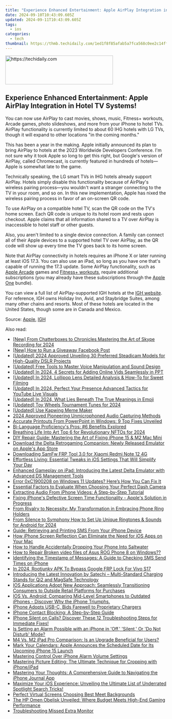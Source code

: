 ```yaml
---
title: "Experience Enhanced Entertainment: Apple AirPlay Integration in Hotel TV Systems!"
date: 2024-09-10T10:43:09.605Z
updated: 2024-09-11T10:43:09.605Z
tags:
  - ios
categories:
  - tech
thumbnail: https://thmb.techidaily.com/1ed1f8f85afab5a7fca568c0ee2c14ff79c348483068f7828bd0bf2b8998726c.jpg
---
```






<!-- affiliate ads begin -->
<a href="https://aligracehair.sjv.io/c/5597632/2135416/19272" target="_top" id="2135416">
  <img src="//a.impactradius-go.com/display-ad/19272-2135416" border="0" alt="https://techidaily.com" width="336" height="90"/>
</a>
<img height="0" width="0" src="https://aligracehair.sjv.io/i/5597632/2135416/19272" style="position:absolute;visibility:hidden;" border="0" />
<!-- affiliate ads end -->




## Experience Enhanced Entertainment: Apple AirPlay Integration in Hotel TV Systems!

You can now use AirPlay to cast movies, shows, music, Fitness+ workouts, Arcade games, photo slideshows, and more from your iPhone to hotel TVs. AirPlay functionality is currently limited to about 60 IHG hotels with LG TVs, though it will expand to other locations "in the coming months."

 This has been a year in the making. Apple initially announced its plan to bring AirPlay to hotels at the 2023 Worldwide Developers Conference. I'm not sure why it took Apple so long to get this right, but Google's version of AirPlay, called Chromecast, is currently featured in hundreds of hotels—Apple is somewhat late to the game.

 Technically speaking, the LG smart TVs in IHG hotels already support AirPlay. Hotels simply disable this functionality because of AirPlay's wireless pairing process—you wouldn't want a stranger connecting to the TV in your room, and so on. In this new implementation, Apple has nixed the wireless pairing process in favor of an on-screen QR code.

 To use AirPlay on a compatible hotel TV, scan the QR code on the TV's home screen. Each QR code is unique to its hotel room and rests upon checkout. Apple claims that all information shared to a TV over AirPlay is inaccessible to hotel staff or other guests.

 Also, you aren't limited to a single device connection. A family can connect all of their Apple devices to a supported hotel TV over AirPlay, as the QR code will show up every time the TV goes back to its home screen.

 Note that AirPlay connectivity in hotels requires an iPhone X or later running at least iOS 17.3\. You can also use an iPad, so long as you have one that's capable of running the 17.3 update. Some AirPlay functionality, such as [Apple Arcade](https://smart-video-editing.techidaily.com/new-in-2024-free-video-editing-made-easy-top-online-choices/) games and [Fitness+ workouts](https://hardware-updates.techidaily.com/improve-performance-update-your-epson-wf-7720-windows-printer-drivers-here/), require additional subscriptions (you may already have these subscriptions through the [Apple One](https://www.apple.com/apple-one/) bundle).

 You can view a full list of AirPlay-supported IGH hotels at the [IGH website](https://www.ihg.com/content/us/en/support/appleairplay). For reference, IGH owns Holiday Inn, Avid, and Staybridge Suites, among many other chains and resorts. Most of these hotels are located in the United States, though some are in Canada and Mexico.

 Source: [Apple](https://www.apple.com/newsroom/2024/04/airplay-is-now-available-in-select-ihg-hotels-and-resorts-properties/), [IGH](http://www.ihg.com/content/us/en/support/appleairplay)

<ins class="adsbygoogle"
     style="display:block"
     data-ad-format="autorelaxed"
     data-ad-client="ca-pub-7571918770474297"
     data-ad-slot="1223367746"></ins>



<ins class="adsbygoogle"
     style="display:block"
     data-ad-client="ca-pub-7571918770474297"
     data-ad-slot="8358498916"
     data-ad-format="auto"
     data-full-width-responsive="true"></ins>





<span class="atpl-alsoreadstyle">Also read:</span>
<div><ul>
<li><a href="https://on-screen-recording.techidaily.com/new-from-chatterboxes-to-chronicles-mastering-the-art-of-skype-recording-for-2024/"><u>[New] From Chatterboxes to Chronicles Mastering the Art of Skype Recording for 2024</u></a></li>
<li><a href="https://some-knowledge.techidaily.com/new-how-to-run-a-giveaway-facebook-post/"><u>[New] How to Run a Giveaway Facebook Post</u></a></li>
<li><a href="https://fox-blue.techidaily.com/updated-2024-approved-unveiling-30-preferred-steadicam-models-for-high-quality-dslr-projects/"><u>[Updated] 2024 Approved Unveiling 30 Preferred Steadicam Models for High-Quality DSLR Projects</u></a></li>
<li><a href="https://some-knowledge.techidaily.com/updated-free-tools-to-master-voice-manipulation-and-sound-design/"><u>[Updated] Free Tools to Master Voice Manipulation and Sound Design</u></a></li>
<li><a href="https://youtube-data.techidaily.com/ed-in-2024-4-secrets-for-adding-online-vids-seamlessly-in-ppt/"><u>[Updated] In 2024, 4 Secrets for Adding Online Vids Seamlessly in PPT</u></a></li>
<li><a href="https://screen-capture.techidaily.com/updated-in-2024-lollipop-lens-detailed-analysis-and-how-to-for-sweet-filming/"><u>[Updated] In 2024, Lollipop Lens Detailed Analysis & How-To for Sweet Filming</u></a></li>
<li><a href="https://youtube-sure.techidaily.com/ed-in-2024-perfect-your-presence-advanced-tactics-for-youtube-live-visuals/"><u>[Updated] In 2024, Perfect Your Presence Advanced Tactics for YouTube Live Visuals</u></a></li>
<li><a href="https://snapchat-videos.techidaily.com/updated-in-2024-what-lies-beneath-the-true-meanings-in-emoji/"><u>[Updated] In 2024, What Lies Beneath The True Meanings in Emoji</u></a></li>
<li><a href="https://digital-screen-recording.techidaily.com/updated-toy-wheels-tournament-tunes-for-2024/"><u>[Updated] Toy Wheels Tournament Tunes for 2024</u></a></li>
<li><a href="https://some-tips.techidaily.com/updated-use-kapwing-meme-maker/"><u>[Updated] Use Kapwing Meme Maker</u></a></li>
<li><a href="https://youtube-stream.techidaily.com/2024-approved-pioneering-unmicrophoned-audio-capturing-methods/"><u>2024 Approved Pioneering Unmicrophoned Audio Capturing Methods</u></a></li>
<li><a href="https://win11.techidaily.com/accurate-printouts-from-powerpoint-in-windows-9-top-fixes-unveiled/"><u>Accurate Printouts From PowerPoint in Windows: 9 Top Fixes Unveiled</u></a></li>
<li><a href="https://mondly-stories.techidaily.com/bi-language-proficiencys-pros-6-benefits-explored/"><u>Bi-Language Proficiency's Pros: #6 Benefits Explored</u></a></li>
<li><a href="https://extra-tips.techidaily.com/breathing-life-into-art-top-6-for-revolutionary-nftos-for-2024/"><u>Breathing Life Into Art Top 6 for Revolutionary NFTOs for 2024</u></a></li>
<li><a href="https://os-tips.techidaily.com/diy-repair-guide-mastering-the-art-of-fixing-iphone-15-and-m2-mac-mini/"><u>DIY Repair Guide: Mastering the Art of Fixing iPhone 15 & M2 Mac Mini</u></a></li>
<li><a href="https://os-tips.techidaily.com/download-the-delta-retrogaming-companion-newly-released-emulator-on-apples-app-store/"><u>Download the Delta Retrogaming Companion: Newly Released Emulator on Apple's App Store</u></a></li>
<li><a href="https://unlock-android.techidaily.com/downloading-samfw-frp-tool-30-for-xiaomi-redmi-note-12-4g-by-drfone-android/"><u>Downloading SamFw FRP Tool 3.0 for Xiaomi Redmi Note 12 4G</u></a></li>
<li><a href="https://os-tips.techidaily.com/effortless-living-essential-tweaks-in-ios-settings-that-will-simplify-your-day/"><u>Effortless Living: Essential Tweaks in iOS Settings That Will Simplify Your Day</u></a></li>
<li><a href="https://os-tips.techidaily.com/enhanced-gameplay-on-ipad-introducing-the-latest-delta-emulator-with-advanced-ds-management-tools/"><u>Enhanced Gameplay on iPad: Introducing the Latest Delta Emulator with Advanced DS Management Tools</u></a></li>
<li><a href="https://win-howtos.techidaily.com/error-0xc1900208-on-windows-11-updates-heres-how-you-can-fix-it/"><u>Error 0xC1900208 on Windows 11 Updates? Here’s How You Can Fix It</u></a></li>
<li><a href="https://technical-tips.techidaily.com/essential-factors-to-evaluate-when-choosing-your-perfect-dash-camera/"><u>Essential Factors to Evaluate When Choosing Your Perfect Dash Camera</u></a></li>
<li><a href="https://os-tips.techidaily.com/extracting-audio-from-iphone-videos-a-step-by-step-tutorial/"><u>Extracting Audio From iPhone Videos: A Step-by-Step Tutorial</u></a></li>
<li><a href="https://os-tips.techidaily.com/fixing-iphones-defective-screen-time-functionality-apples-solution-in-progress/"><u>Fixing iPhone's Defective Screen Time Functionality - Apple's Solution in Progress</u></a></li>
<li><a href="https://os-tips.techidaily.com/from-rivalry-to-necessity-my-transformation-in-embracing-phone-ring-holders/"><u>From Rivalry to Necessity: My Transformation in Embracing Phone Ring Holders</u></a></li>
<li><a href="https://some-knowledge.techidaily.com/from-silence-to-symphony-how-to-set-up-unique-ringtones-and-sounds-for-android-for-2024/"><u>From Silence to Symphony How to Set Up Unique Ringtones & Sounds for Android for 2024</u></a></li>
<li><a href="https://os-tips.techidaily.com/guide-retrieving-and-printing-sms-from-your-iphone-device/"><u>Guide: Retrieving and Printing SMS From Your iPhone Device</u></a></li>
<li><a href="https://os-tips.techidaily.com/how-iphone-screen-reflection-can-eliminate-the-need-for-ios-apps-on-your-mac/"><u>How iPhone Screen Reflection Can Eliminate the Need for iOS Apps on Your Mac</u></a></li>
<li><a href="https://os-tips.techidaily.com/how-to-handle-accidentally-dropping-your-phone-into-saltwater/"><u>How to Handle Accidentally Dropping Your Phone Into Saltwater</u></a></li>
<li><a href="https://blog-min.techidaily.com/how-to-repair-broken-video-files-of-asus-rog-phone-8-on-windows-by-stellar-video-repair-mobile-video-repair/"><u>How to Repair Broken video files of Asus ROG Phone 8 on Windows??</u></a></li>
<li><a href="https://os-tips.techidaily.com/identifying-the-timestamp-of-messages-a-guide-to-checking-sms-send-times-on-iphone/"><u>Identifying the Timestamp of Messages: A Guide to Checking SMS Send Times on iPhone</u></a></li>
<li><a href="https://android-unlock.techidaily.com/in-2024-rootjunky-apk-to-bypass-google-frp-lock-for-vivo-s17-by-drfone-android/"><u>In 2024, Rootjunky APK To Bypass Google FRP Lock For Vivo S17</u></a></li>
<li><a href="https://os-tips.techidaily.com/introducing-the-latest-innovation-by-satechi-multi-standard-charging-stands-for-qi2-and-magsafe-technology/"><u>Introducing the Latest Innovation by Satechi – Multi-Standard Charging Stands for Qi2 and MagSafe Technology</u></a></li>
<li><a href="https://os-tips.techidaily.com/ios-applications-adopt-new-approach-seamlessly-transitioning-consumers-to-outside-retail-platforms-for-purchases/"><u>IOS Applications Adopt New Approach: Seamlessly Transitioning Consumers to Outside Retail Platforms for Purchases</u></a></li>
<li><a href="https://os-tips.techidaily.com/ios-vs-android-comparing-mid-level-smartphones-to-outdated-iphones-discover-why-the-iphone-triumphs/"><u>IOS Vs. Android: Comparing Mid-Level Smartphones to Outdated iPhones - Discover Why the iPhone Triumphs.</u></a></li>
<li><a href="https://os-tips.techidaily.com/iphone-adopts-usb-c-bids-farewell-to-proprietary-chargers/"><u>IPhone Adopts USB-C, Bids Farewell to Proprietary Chargers</u></a></li>
<li><a href="https://os-tips.techidaily.com/iphone-contact-blocking-a-step-by-step-guide/"><u>IPhone Contact Blocking: A Step-by-Step Guide</u></a></li>
<li><a href="https://os-tips.techidaily.com/iphone-silent-on-calls-discover-these-12-troubleshooting-steps-for-immediate-fixes/"><u>IPhone Silent on Calls? Discover These 12 Troubleshooting Steps for Immediate Fixes!</u></a></li>
<li><a href="https://os-tips.techidaily.com/is-setting-an-alarm-possible-with-an-iphone-in-off-silent-or-do-not-disturb-mode/"><u>Is Setting an Alarm Possible with an iPhone in 'Off,' 'Silent,' Or 'Do Not Disturb' Mode?</u></a></li>
<li><a href="https://os-tips.techidaily.com/m4-vs-m2-ipad-pro-comparison-is-an-upgrade-beneficial-for-users/"><u>M4 Vs. M2 iPad Pro Comparison: Is an Upgrade Beneficial for Users?</u></a></li>
<li><a href="https://os-tips.techidaily.com/mark-your-calendars-apple-announces-the-scheduled-date-for-its-upcoming-iphone-15-launch/"><u>Mark Your Calendars: Apple Announces the Scheduled Date for Its Upcoming iPhone 15 Launch</u></a></li>
<li><a href="https://os-tips.techidaily.com/mastering-control-over-iphone-alarm-volume-settings/"><u>Mastering Control Over iPhone Alarm Volume Settings</u></a></li>
<li><a href="https://os-tips.techidaily.com/mastering-picture-editing-the-ultimate-technique-for-cropping-with-iphoneipad/"><u>Mastering Picture Editing: The Ultimate Technique for Cropping with iPhone/iPad</u></a></li>
<li><a href="https://os-tips.techidaily.com/mastering-your-thoughts-a-comprehensive-guide-to-navigating-the-iphone-journal-app/"><u>Mastering Your Thoughts: A Comprehensive Guide to Navigating the iPhone Journal App</u></a></li>
<li><a href="https://os-tips.techidaily.com/maximize-your-ios-experience-unveiling-the-ultimate-list-of-underrated-spotlight-search-tricks/"><u>Maximize Your iOS Experience: Unveiling the Ultimate List of Underrated Spotlight Search Tricks!</u></a></li>
<li><a href="https://screen-sharing-recording.techidaily.com/perfect-virtual-screens-choosing-best-meet-backgrounds/"><u>Perfect Virtual Screens Choosing Best Meet Backgrounds</u></a></li>
<li><a href="https://buynow-reviews.techidaily.com/the-hp-omen-obelisk-unveiled-where-budget-meets-high-end-gaming-performance/"><u>The HP Omen Obelisk Unveiled: Where Budget Meets High-End Gaming Performance</u></a></li>
<li><a href="https://win-howtos.techidaily.com/troubleshooting-missed-extra-monitor/"><u>Troubleshooting Missed Extra Monitor</u></a></li>
</ul></div>




